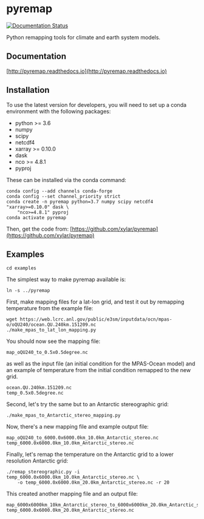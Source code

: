 # pyremap
[![Documentation Status](http://readthedocs.org/projects/pyremap/badge/?version=latest)](http://pyremap.readthedocs.io/en/latest/?badge=latest)

Python remapping tools for climate and earth system models.

## Documentation

[http://pyremap.readthedocs.io](http://pyremap.readthedocs.io)

## Installation

To use the latest version for developers, you will need to set up a conda
environment with the following packages:

 * python >= 3.6
 * numpy
 * scipy
 * netcdf4
 * xarray >= 0.10.0
 * dask
 * nco >= 4.8.1
 * pyproj

These can be installed via the conda command:
```
conda config --add channels conda-forge
conda config --set channel_priority strict
conda create -n pyremap python=3.7 numpy scipy netcdf4 "xarray>=0.10.0" dask \
    "nco>=4.8.1" pyproj
conda activate pyremap
```

Then, get the code from:
[https://github.com/xylar/pyremap](https://github.com/xylar/pyremap)


## Examples

```
cd examples
```
The simplest way to make pyremap available is:
```
ln -s ../pyremap
```
First, make mapping files for a lat-lon grid, and test it out by remapping
temperature from the example file:
```
wget https://web.lcrc.anl.gov/public/e3sm/inputdata/ocn/mpas-o/oQU240/ocean.QU.240km.151209.nc
./make_mpas_to_lat_lon_mapping.py
```
You should now see the mapping file:
```
map_oQU240_to_0.5x0.5degree.nc
```
as well as the input file (an initial condition for the MPAS-Ocean model) and
an example of temperature from the initial condition remapped to the new grid.
```
ocean.QU.240km.151209.nc
temp_0.5x0.5degree.nc
```

Second, let's try the same but to an Antarctic stereographic grid:
```
./make_mpas_to_Antarctic_stereo_mapping.py
```
Now, there's a new mapping file and example output file:
```
map_oQU240_to_6000.0x6000.0km_10.0km_Antarctic_stereo.nc
temp_6000.0x6000.0km_10.0km_Antarctic_stereo.nc
```

Finally, let's remap the temperature on the Antarctic grid to a lower
resolution Antarctic grid:
```
./remap_stereographic.py -i temp_6000.0x6000.0km_10.0km_Antarctic_stereo.nc \
    -o temp_6000.0x6000.0km_20.0km_Antarctic_stereo.nc -r 20
```
This created another mapping file and an output file:
```
map_6000x6000km_10km_Antarctic_stereo_to_6000x6000km_20.0km_Antarctic_stereo.nc
temp_6000.0x6000.0km_20.0km_Antarctic_stereo.nc
```
